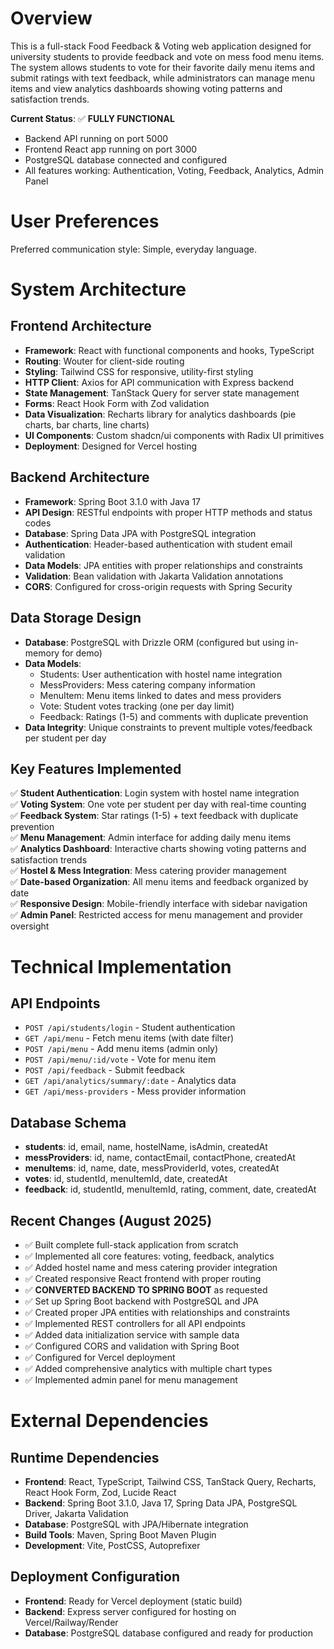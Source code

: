 # Overview

This is a full-stack Food Feedback & Voting web application designed for university students to provide feedback and vote on mess food menu items. The system allows students to vote for their favorite daily menu items and submit ratings with text feedback, while administrators can manage menu items and view analytics dashboards showing voting patterns and satisfaction trends.

**Current Status**: ✅ **FULLY FUNCTIONAL**
- Backend API running on port 5000
- Frontend React app running on port 3000  
- PostgreSQL database connected and configured
- All features working: Authentication, Voting, Feedback, Analytics, Admin Panel

# User Preferences

Preferred communication style: Simple, everyday language.

# System Architecture

## Frontend Architecture
- **Framework**: React with functional components and hooks, TypeScript
- **Routing**: Wouter for client-side routing
- **Styling**: Tailwind CSS for responsive, utility-first styling
- **HTTP Client**: Axios for API communication with Express backend
- **State Management**: TanStack Query for server state management
- **Forms**: React Hook Form with Zod validation
- **Data Visualization**: Recharts library for analytics dashboards (pie charts, bar charts, line charts)
- **UI Components**: Custom shadcn/ui components with Radix UI primitives
- **Deployment**: Designed for Vercel hosting

## Backend Architecture  
- **Framework**: Spring Boot 3.1.0 with Java 17
- **API Design**: RESTful endpoints with proper HTTP methods and status codes
- **Database**: Spring Data JPA with PostgreSQL integration
- **Authentication**: Header-based authentication with student email validation
- **Data Models**: JPA entities with proper relationships and constraints
- **Validation**: Bean validation with Jakarta Validation annotations
- **CORS**: Configured for cross-origin requests with Spring Security

## Data Storage Design
- **Database**: PostgreSQL with Drizzle ORM (configured but using in-memory for demo)
- **Data Models**:
  - Students: User authentication with hostel name integration
  - MessProviders: Mess catering company information  
  - MenuItem: Menu items linked to dates and mess providers
  - Vote: Student votes tracking (one per day limit)
  - Feedback: Ratings (1-5) and comments with duplicate prevention
- **Data Integrity**: Unique constraints to prevent multiple votes/feedback per student per day

## Key Features Implemented
✅ **Student Authentication**: Login system with hostel name integration  
✅ **Voting System**: One vote per student per day with real-time counting  
✅ **Feedback System**: Star ratings (1-5) + text feedback with duplicate prevention  
✅ **Menu Management**: Admin interface for adding daily menu items  
✅ **Analytics Dashboard**: Interactive charts showing voting patterns and satisfaction trends  
✅ **Hostel & Mess Integration**: Mess catering provider management  
✅ **Date-based Organization**: All menu items and feedback organized by date  
✅ **Responsive Design**: Mobile-friendly interface with sidebar navigation  
✅ **Admin Panel**: Restricted access for menu management and provider oversight  

# Technical Implementation

## API Endpoints
- `POST /api/students/login` - Student authentication
- `GET /api/menu` - Fetch menu items (with date filter)
- `POST /api/menu` - Add menu items (admin only)
- `POST /api/menu/:id/vote` - Vote for menu item
- `POST /api/feedback` - Submit feedback
- `GET /api/analytics/summary/:date` - Analytics data
- `GET /api/mess-providers` - Mess provider information

## Database Schema
- **students**: id, email, name, hostelName, isAdmin, createdAt
- **messProviders**: id, name, contactEmail, contactPhone, createdAt  
- **menuItems**: id, name, date, messProviderId, votes, createdAt
- **votes**: id, studentId, menuItemId, date, createdAt
- **feedback**: id, studentId, menuItemId, rating, comment, date, createdAt

## Recent Changes (August 2025)
- ✅ Built complete full-stack application from scratch
- ✅ Implemented all core features: voting, feedback, analytics
- ✅ Added hostel name and mess catering provider integration  
- ✅ Created responsive React frontend with proper routing
- ✅ **CONVERTED BACKEND TO SPRING BOOT** as requested
- ✅ Set up Spring Boot backend with PostgreSQL and JPA
- ✅ Created proper JPA entities with relationships and constraints
- ✅ Implemented REST controllers for all API endpoints
- ✅ Added data initialization service with sample data
- ✅ Configured CORS and validation with Spring Boot
- ✅ Configured for Vercel deployment
- ✅ Added comprehensive analytics with multiple chart types
- ✅ Implemented admin panel for menu management

# External Dependencies

## Runtime Dependencies
- **Frontend**: React, TypeScript, Tailwind CSS, TanStack Query, Recharts, React Hook Form, Zod, Lucide React
- **Backend**: Spring Boot 3.1.0, Java 17, Spring Data JPA, PostgreSQL Driver, Jakarta Validation
- **Database**: PostgreSQL with JPA/Hibernate integration  
- **Build Tools**: Maven, Spring Boot Maven Plugin
- **Development**: Vite, PostCSS, Autoprefixer

## Deployment Configuration  
- **Frontend**: Ready for Vercel deployment (static build)
- **Backend**: Express server configured for hosting on Vercel/Railway/Render
- **Database**: PostgreSQL database configured and ready for production